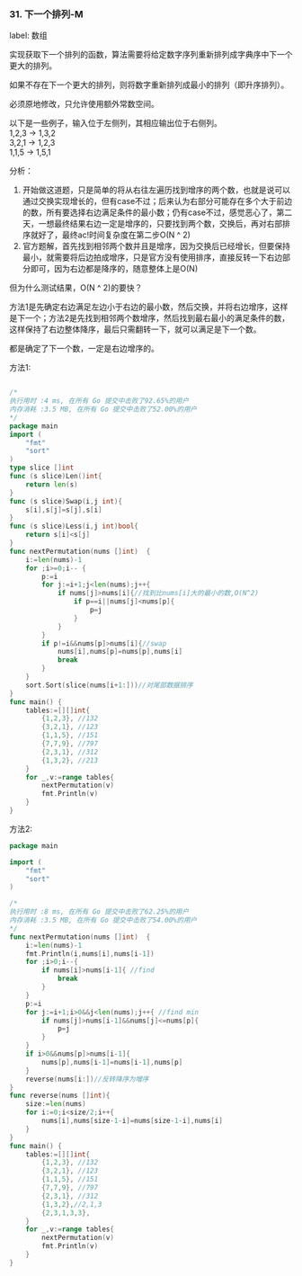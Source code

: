### 31. 下一个排列-M

label: 数组


实现获取下一个排列的函数，算法需要将给定数字序列重新排列成字典序中下一个更大的排列。

如果不存在下一个更大的排列，则将数字重新排列成最小的排列（即升序排列）。

必须原地修改，只允许使用额外常数空间。

以下是一些例子，输入位于左侧列，其相应输出位于右侧列。   
1,2,3 → 1,3,2   
3,2,1 → 1,2,3   
1,1,5 → 1,5,1   



分析：
1. 开始做这道题，只是简单的将从右往左遍历找到增序的两个数，也就是说可以通过交换实现增长的，但有case不过；后来认为右部分可能存在多个大于前边的数，所有要选择右边满足条件的最小数；仍有case不过，感觉恶心了，第二天，一想最终结果右边一定是增序的，只要找到两个数，交换后，再对右部排序就好了，最终ac!时间复杂度在第二步O(N ^ 2)
2. 官方题解，首先找到相邻两个数并且是增序，因为交换后已经增长，但要保持最小，就需要将后边拍成增序，只是官方没有使用排序，直接反转一下右边部分即可，因为右边都是降序的，随意整体上是O(N)

但为什么测试结果，O(N ^ 2)的要快？

方法1是先确定右边满足左边小于右边的最小数，然后交换，并将右边增序，这样是下一个；方法2是先找到相邻两个数增序，然后找到最右最小的满足条件的数，这样保持了右边整体降序，最后只需翻转一下，就可以满足是下一个数。

都是确定了下一个数，一定是右边增序的。

方法1:
```go

/*
执行用时 :4 ms, 在所有 Go 提交中击败了92.65%的用户
内存消耗 :3.5 MB, 在所有 Go 提交中击败了52.00%的用户
*/
package main
import (
	"fmt"
	"sort"
)
type slice []int
func (s slice)Len()int{
	return len(s)
}
func (s slice)Swap(i,j int){
	s[i],s[j]=s[j],s[i]
}
func (s slice)Less(i,j int)bool{
	return s[i]<s[j]
}
func nextPermutation(nums []int)  {
	i:=len(nums)-1
	for ;i>=0;i-- {
		p:=i
		for j:=i+1;j<len(nums);j++{
			if nums[j]>nums[i]{//找到比nums[i]大的最小的数,O(N^2)
				if p==i||nums[j]<nums[p]{
					p=j
				}
			}
		}
		if p!=i&&nums[p]>nums[i]{//swap
			nums[i],nums[p]=nums[p],nums[i]
			break
		}
	}
	sort.Sort(slice(nums[i+1:]))//对尾部数据排序
}
func main() {
	tables:=[][]int{
		{1,2,3}, //132
		{3,2,1}, //123
		{1,1,5}, //151
		{7,7,9}, //797
		{2,3,1}, //312
		{1,3,2}, //213
	}
	for _,v:=range tables{
		nextPermutation(v)
		fmt.Println(v)
	}
}
```

方法2:
```go
package main

import (
	"fmt"
	"sort"
)

/*
执行用时 :8 ms, 在所有 Go 提交中击败了62.25%的用户
内存消耗 :3.5 MB, 在所有 Go 提交中击败了54.00%的用户
*/
func nextPermutation(nums []int)  {
	i:=len(nums)-1
	fmt.Println(i,nums[i],nums[i-1])
	for ;i>0;i--{
		if nums[i]>nums[i-1]{ //find
			break
		}
	}
	p:=i
	for j:=i+1;i>0&&j<len(nums);j++{ //find min
		if nums[j]>nums[i-1]&&nums[j]<=nums[p]{
			p=j
		}
	}
	if i>0&&nums[p]>nums[i-1]{
		nums[p],nums[i-1]=nums[i-1],nums[p]
	}
	reverse(nums[i:])//反转降序为增序
}
func reverse(nums []int){
	size:=len(nums)
	for i:=0;i<size/2;i++{
		nums[i],nums[size-1-i]=nums[size-1-i],nums[i]
	}
}
func main() {
	tables:=[][]int{
		{1,2,3}, //132
		{3,2,1}, //123
		{1,1,5}, //151
		{7,7,9}, //797
		{2,3,1}, //312
		{1,3,2},//2,1,3
		{2,3,1,3,3},
	}
	for _,v:=range tables{
		nextPermutation(v)
		fmt.Println(v)
	}
}

```